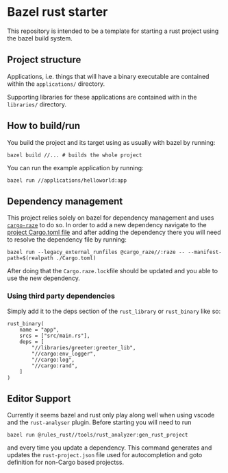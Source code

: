 # Bazel rust starter

This repository is intended to be a template for starting a rust project using the bazel build system.

## Project structure
Applications, i.e. things that will have a binary executable are contained within the  `applications/` directory.

Supporting libraries for these applications are contained with in the `libraries/` directory.

## How to build/run

You build the project and its target using as usually with bazel by running:

```
bazel build //... # builds the whole project
```

You can run the example application by running:
```
bazel run //applications/helloworld:app
```

## Dependency management
This project relies solely on bazel for dependency management and uses [`cargo-raze`](https://github.com/google/cargo-raze) to do so. In order to add a new dependency navigate to the 
[project Cargo.toml file](./Cargo.toml) and after adding the dependency there you will need to resolve the dependency file by running:
```
bazel run --legacy_external_runfiles @cargo_raze//:raze -- --manifest-path=$(realpath ./Cargo.toml)
```
After doing that the `Cargo.raze.lock`file should be updated and you able to use the new dependency.
### Using third party dependencies
Simply add it to the deps section of the `rust_library` or `rust_binary` like so:
```skylark
rust_binary(
    name = "app",
    srcs = ["src/main.rs"],
    deps = [
        "//libraries/greeter:greeter_lib",
        "//cargo:env_logger",
        "//cargo:log",
        "//cargo:rand",
    ]
)
```
## Editor Support

Currently it seems bazel and rust only play along well when using vscode and the `rust-analyser` plugin.
Before starting you will need to run 

```
bazel run @rules_rust//tools/rust_analyzer:gen_rust_project
```
and every time you update a dependency. This command generates and updates the `rust-project.json` file used for autocompletion and goto definition for non-Cargo based projectss.
